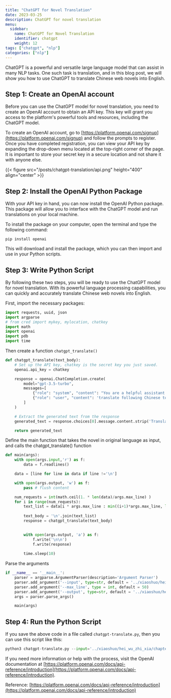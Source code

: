 ```yaml
---
title: "ChatGPT for Novel Translation"
date: 2023-03-25
description: ChatGPT for novel translation
menu:
  sidebar:
    name: ChatGPT for Novel Translation
    identifier: chatgpt
    weight: 12
tags: ["chatgpt", "nlp"]
categories: ["nlp"]
---
```


ChatGPT is a powerful and versatile large language model that can assist in many NLP tasks. One such task is translation, and in this blog post, we will show you how to use ChatGPT to translate Chinese web novels into English.

## Step 1: Create an OpenAI account

Before you can use the ChatGPT model for novel translation, you need to create an OpenAI account to obtain an API key. This key will grant you access to the platform's powerful tools and resources, including the ChatGPT model.

To create an OpenAI account, go to [https://platform.openai.com/signup](https://platform.openai.com/signup) and follow the prompts to register. Once you have completed registration, you can view your API key by expanding the drop-down menu located at the top-right corner of the page. It is important to store your secret key in a secure location and not share it with anyone else.

{{< figure src="/posts/chatgpt-translation/api.png" height="400"  align="center" >}}

## Step 2: Install the OpenAI Python Package

With your API key in hand, you can now install the OpenAI Python package. This package will allow you to interface with the ChatGPT model and run translations on your local machine.

To install the package on your computer, open the terminal and type the following command:

`pip install openai`

This will download and install the package, which you can then import and use in your Python scripts.

## Step 3: Write Python Script

By following these two steps, you will be ready to use the ChatGPT model for novel translation. With its powerful language processing capabilities, you can quickly and accurately translate Chinese web novels into English. 

First, import the necessary packages:

```python
import requests, uuid, json
import argparse
# from cred import mykey, mylocation, chatkey
import math
import openai
import pdb 
import time
```

Then create a function `chatgpt_translate()`

```python
def chatgpt_translate(text_body):
    # Set up the API key, chatkey is the secret key you just saved.
    openai.api_key = chatkey

    response = openai.ChatCompletion.create(
        model="gpt-3.5-turbo", 
        messages=[
            {"role": "system", "content": "You are a helpful assistant that translates Chinese to English for a novel."},
            {"role": "user", "content": 'translate following Chinese to English: '+text_body}
        ]
    )

    # Extract the generated text from the response
    generated_text = response.choices[0].message.content.strip('Translation: \n')

    return generated_text
```

Define the main function that takes the novel in original language as input, and calls the chatgpt_translate() function

```python
def main(args):
    with open(args.input,'r') as f:
        data = f.readlines()

    data = [line for line in data if line !='\n']

    with open(args.output, 'w') as f:
        pass # flush content 

    num_requests = int(math.ceil(1. * len(data)/args.max_line) )
    for i in range(num_requests):
        text_list = data[i * args.max_line : min((i+1)*args.max_line, len(data))]
        
        text_body = '\n'.join(text_list)
        response = chatgpt_translate(text_body)
        

        with open(args.output, 'a') as f:
            f.write('\n\n')
            f.write(response)
            
        time.sleep(10)
```

Parse the arguments 

```python
if __name__ == '__main__':
    parser = argparse.ArgumentParser(description='Argument Parser')
    parser.add_argument('--input', type=str, default = '../xiaoshuo/hei_wu_zhi_xia/chapter_0001.txt')
    parser.add_argument('--max_line', type = int, default = 50)
    parser.add_argument('--output', type=str, default = '../xiaoshuo/hei_wu_zhi_xia/translate_0001.txt')
    args = parser.parse_args()

    main(args)
```

## Step 4: Run the Python Script

If you save the above code in a file called `chatgpt-translate.py`, then you can use this script like this:

```python
python3 chatgpt-translate.py --input='../xiaoshuo/hei_wu_zhi_xia/chapter_0002.txt' --output='../xiaoshuo/hei_wu_zhi_xia/translate_0002.txt'
```

If you need more information or help with the process, visit the OpenAI documentation at [https://platform.openai.com/docs/api-reference/introduction](https://platform.openai.com/docs/api-reference/introduction).

Reference: [https://platform.openai.com/docs/api-reference/introduction](https://platform.openai.com/docs/api-reference/introduction)
